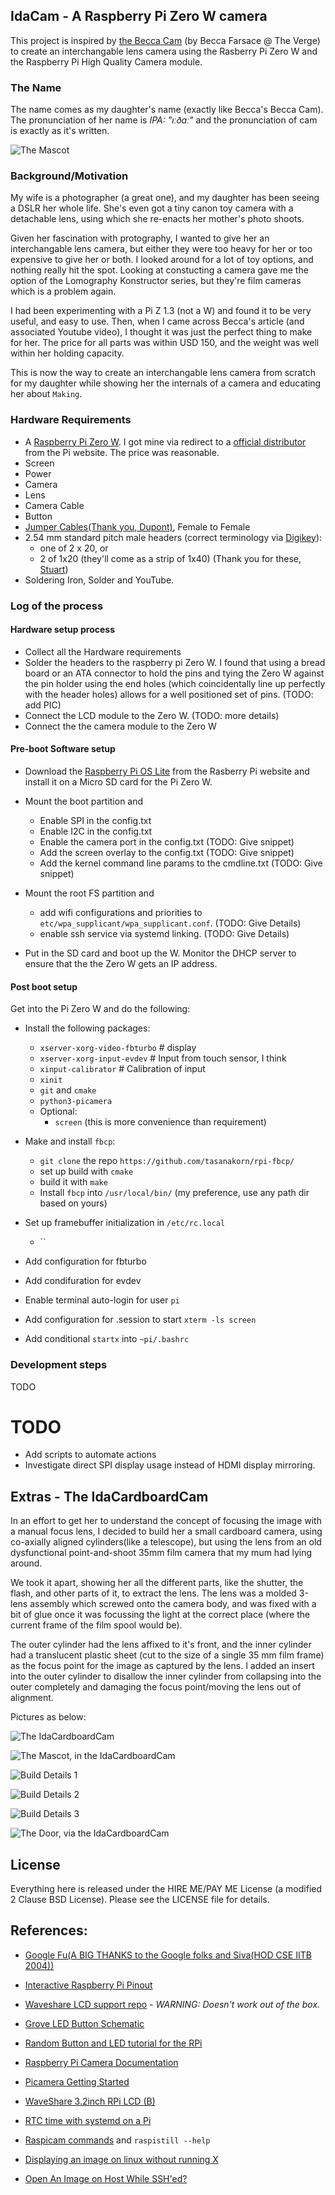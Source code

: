 ## IdaCam - A Raspberry Pi Zero W camera

This project is inspired by
[the Becca Cam](https://www.theverge.com/21306907/diy-camera-raspberry-pi-high-quality-how-to-build-video-c-cs-mount-lenses)
(by Becca Farsace @ The Verge) to create an interchangable lens camera using the
Rasberry Pi Zero W and the Raspberry Pi High Quality Camera module.

### The Name

The name comes as my daughter's name (exactly like Becca's Becca Cam).
The pronunciation of her name is _IPA: "ıːðɑː"_ and the pronunciation of cam is
exactly as it's written.

![The Mascot](images/Mascot.jpg)

### Background/Motivation

My wife is a photographer (a great one), and my daughter has been seeing
a DSLR her whole life. She's even got a tiny canon toy camera with a detachable
lens, using which she re-enacts her mother's photo shoots.

Given her fascination with protography, I wanted to give her an interchangable
lens camera, but either they were too heavy for her or too expensive to give her
or both. I looked around for a lot of toy options, and nothing really hit the spot.
Looking at constucting a camera gave me the option of the Lomography Konstructor
series, but they're film cameras which is a problem again.

I had been experimenting with a Pi Z 1.3 (not a W) and found it to be very useful,
and easy to use. Then, when I came across Becca's article (and associated Youtube
video), I thought it was just the perfect thing to make for her. The price for all
parts was within USD 150, and the weight was well within her holding capacity.

This is now the way to create an interchangable lens camera from scratch for my
daughter while showing her the internals of a camera and educating her about `Making`.


### Hardware Requirements

- A [Raspberry Pi Zero W](https://www.raspberrypi.org/products/raspberry-pi-zero-w/).
  I got mine via redirect to a
  [official distributor](https://www.thingbits.net/t/categories/raspberry-pi/pi-zero-w?src=raspberrypi)
  from the Pi website. The price was reasonable.
- Screen
- Power
- Camera
- Lens
- Camera Cable
- Button
- [Jumper Cables(Thank you, Dupont)](https://www.google.com/search?&q=jumper+connectors), Female to Female
- 2.54 mm standard pitch male headers (correct terminology via [Digikey](https://www.digikey.com/catalog/en/search?filters=143632)):
  - one of 2 x 20, or
  - 2 of 1x20 (they'll come as a strip of 1x40) (Thank you for these, [Stuart](https://github.com/sturem/))
- Soldering Iron, Solder and YouTube.

### Log of the process

#### Hardware setup process
- Collect all the Hardware requirements
- Solder the headers to the raspberry pi Zero W. I found that using a bread board or an
  ATA connector to hold the pins and tying the Zero W against the pin holder using
  the end holes (which coincidentally line up perfectly with the header holes)
  allows for a well positioned set of pins. (TODO: add PIC)
- Connect the LCD module to the Zero W. (TODO: more details)
- Connect the the camera module to the Zero W

#### Pre-boot Software setup

- Download the [Raspberry Pi OS Lite](https://www.raspberrypi.org/downloads/raspberry-pi-os/)
  from the Rasberry Pi website and install it on a Micro SD card for the Pi Zero W.
- Mount the boot partition and
  - Enable SPI in the config.txt
  - Enable I2C in the config.txt
  - Enable the camera port in the config.txt (TODO: Give snippet)
  - Add the screen overlay to the config.txt (TODO: Give snippet)
  - Add the kernel command line params to the cmdline.txt (TODO: Give snippet)
- Mount the root FS partition and
  - add wifi configurations and priorities to `etc/wpa_supplicant/wpa_supplicant.conf`. (TODO: Give Details)
  - enable ssh service via systemd linking. (TODO: Give Details)

- Put in the SD card and boot up the W. Monitor the DHCP server to ensure that the the Zero W gets an IP address.

#### Post boot setup

Get into the Pi Zero W and do the following:

- Install the following packages:
  - `xserver-xorg-video-fbturbo` # display
  - `xserver-xorg-input-evdev` # Input from touch sensor, I think
  - `xinput-calibrator` # Calibration of input
  - `xinit`
  - `git` and `cmake`
  - `python3-picamera`
  - Optional:
    - `screen` (this is more convenience than requirement)

- Make and install `fbcp`:
  - `git clone` the repo `https://github.com/tasanakorn/rpi-fbcp/`
  - set up build with `cmake`
  - build it with `make`
  - Install `fbcp` into `/usr/local/bin/` (my preference, use any path dir based
    on yours)

- Set up framebuffer initialization in `/etc/rc.local`
  - ``
- Add configuration for fbturbo
- Add condifuration for evdev
- Enable terminal auto-login for user `pi`
- Add configuration for .session to start `xterm -ls screen`
- Add conditional `startx` into `~pi/.bashrc`


### Development steps

TODO

# TODO

- Add scripts to automate actions
- Investigate direct SPI display usage instead of HDMI display mirroring.

## Extras - The IdaCardboardCam

In an effort to get her to understand the concept of focusing the image with a
manual focus lens, I decided to build her a small cardboard camera, using
co-axially aligned cylinders(like a telescope), but using the lens from an old
dysfunctional point-and-shoot 35mm film camera that my mum had lying around.

We took it apart, showing her all the different parts, like the shutter, the
flash, and other parts of it, to extract the lens. The lens was a molded 3-lens
assembly which screwed onto the camera body, and was fixed with a bit of glue
once it was focussing the light at the correct place (where the current frame
of the film spool would be).

The outer cylinder had the lens affixed to it's front, and the inner cylinder
had a translucent plastic sheet (cut to the size of a single 35 mm film frame)
as the focus point for the image as captured by the lens. I added an insert
into the outer cylinder to disallow the inner cylinder from collapsing into the
outer completely and damaging the focus point/moving the lens out of alignment.

Pictures as below:

![The IdaCardboardCam](images/IdaCardboardCam_1_small.jpg)

![The Mascot, in the IdaCardboardCam](images/IdaCardboardCam_Ida_small.jpg)

![Build Details 1](images/IdaCardboardCam_Build_1_small.jpg)

![Build Details 2](images/IdaCardboardCam_Build_2_small.jpg)

![Build Details 3](images/IdaCardboardCam_Build_3_small.jpg)

![The Door, via the IdaCardboardCam](images/IdaCardboardCam_Door_small.jpg)

## License

Everything here is released under the HIRE ME/PAY ME License (a modified 2 Clause
BSD License). Please see the LICENSE file for details.

## References:

* [Google Fu(A BIG THANKS to the Google folks and Siva(HOD CSE IITB 2004))](https://www.google.com/)
* [Interactive Raspberry Pi Pinout](https://pinout.xyz/)
* [Waveshare LCD support repo](https://github.com/waveshare/LCD-show) - *WARNING: Doesn't work out of the box.*

* [Grove LED Button Schematic](https://wiki.seeedstudio.com/Grove-LED_Button/#schematic-online-viewer)
* [Random Button and LED tutorial for the RPi](https://www.electronicshub.org/raspberry-pi-push-button-interface/)
* [Raspberry Pi Camera Documentation](https://www.raspberrypi.org/documentation/accessories/camera.html)
* [Picamera Getting Started](https://picamera.readthedocs.io/en/release-1.13/quickstart.html)

* [WaveShare 3.2inch RPi LCD (B)](https://www.waveshare.com/wiki/3.2inch_RPi_LCD_(B))

* [RTC time with systemd on a Pi](https://learn.adafruit.com/adding-a-real-time-clock-to-raspberry-pi/set-rtc-time)

* [Raspicam commands](https://github.com/raspberrypi/documentation/blob/develop/documentation/asciidoc/accessories/camera/raspicam.adoc) and `raspistill --help`
* [Displaying an image on linux without running X](https://stackoverflow.com/questions/14211066/displaying-an-image-on-linux-without-running-x)
* [Open An Image on Host While SSH'ed?](https://raspberrypi.stackexchange.com/questions/96024/open-an-image-on-host-while-sshed)
